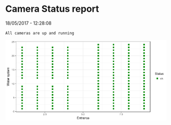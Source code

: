 Camera Status report
================
18/05/2017 - 12:28:08

    All cameras are up and running

![](camreport_files/figure-markdown_github/unnamed-chunk-2-1.png)
